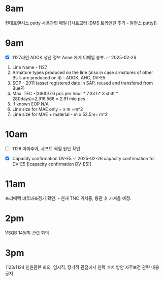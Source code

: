 # 8am
현대트랜시스 putty 사용관련 메일
[[시트모터 IDMS 트리엔틴 추가 - 발란스 putty]]
# 9am

- [x] 1127라인 ADOK 생산 정보 Anne 에게 이메일 송부. ✅ 2025-02-26
1. Line Name - 1127
2. Armature types produced on the line (also in case armatures of other BU’s are produced on it) - ADOK, AHC, DV-E5
3. SOP - 2011 (asset registered date in SAP, reused and transfered from BueP)
4. Max. TEC -(3600/7.6 pcs per hour * 7.33 h* 3 shift * 280days)=2,916,568 = 2.91 mio pcs 
5. If known EOP N/A
6. Line size for MAE only =   x m =m^2
7. Line size for MAE + material - m x 52.5m=  m^2


# 10am
- [ ] 1128 아마추어, 샤프트 찍힘 원인 확인

- [x] Capacity confirmation DV-E5 ✅ 2025-02-26
capacity confirmation for DV-E5
[[capacity confirmation DV-E5]]

# 11am
프리메텍 바투바측정기 확인.  - 현재 TNC 위치중, 통관 후 가져올 예정.

# 2pm
VSQB 14원칙 관련 회의

# 3pm
1123/1124 인원관련 회의, 임시직, 장기적 관점에서 인력 배치 방안
자주보전 관련 내용 공지